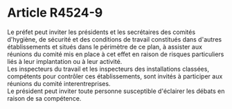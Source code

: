 # Article R4524-9

  
Le préfet peut inviter les présidents et les secrétaires des comités d'hygiène, de sécurité et des conditions de travail constitués dans d'autres établissements et situés dans le périmètre de ce plan, à assister aux réunions du comité mis en place à cet effet en raison de risques particuliers liés à leur implantation ou à leur activité.   
Les inspecteurs du travail et les inspecteurs des installations classées, compétents pour contrôler ces établissements, sont invités à participer aux réunions du comité interentreprises.   
Le président peut inviter toute personne susceptible d'éclairer les débats en raison de sa compétence.